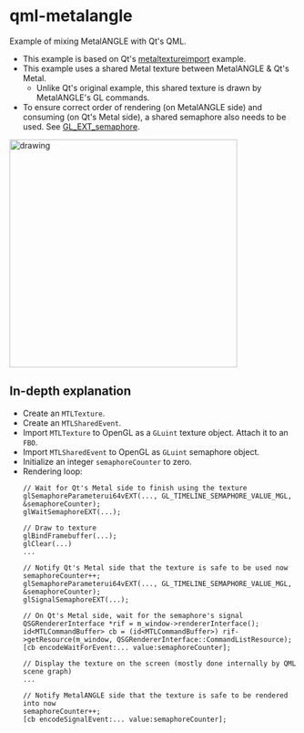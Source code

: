 # qml-metalangle
Example of mixing MetalANGLE with Qt's QML.

- This example is based on Qt's [metaltextureimport](https://code.qt.io/cgit/qt/qtdeclarative.git/tree/examples/quick/scenegraph/metaltextureimport?h=5.15) example.
- This example uses a shared Metal texture between MetalANGLE & Qt's Metal.
  - Unlike Qt's original example, this shared texture is drawn by MetalANGLE's GL commands.
- To ensure correct order of rendering (on MetalANGLE side) and consuming (on Qt's Metal side),
a shared semaphore also needs to be used. See [GL_EXT_semaphore](https://www.khronos.org/registry/OpenGL/extensions/EXT/EXT_external_objects.txt).

<img src="https://i.imgur.com/YEy7HvA.png" alt="drawing" width="400"/>

## In-depth explanation
- Create an `MTLTexture`.
- Create an `MTLSharedEvent`.
- Import `MTLTexture` to OpenGL as a `GLuint` texture object. Attach it to an `FBO`.
- Import `MTLSharedEvent` to OpenGL as `GLuint` semaphore object.
- Initialize an integer `semaphoreCounter` to zero.
- Rendering loop:
  ```
  // Wait for Qt's Metal side to finish using the texture
  glSemaphoreParameterui64vEXT(..., GL_TIMELINE_SEMAPHORE_VALUE_MGL, &semaphoreCounter);
  glWaitSemaphoreEXT(...);

  // Draw to texture
  glBindFramebuffer(...);
  glClear(...)
  ...

  // Notify Qt's Metal side that the texture is safe to be used now
  semaphoreCounter++;
  glSemaphoreParameterui64vEXT(..., GL_TIMELINE_SEMAPHORE_VALUE_MGL, &semaphoreCounter);
  glSignalSemaphoreEXT(...);

  // On Qt's Metal side, wait for the semaphore's signal
  QSGRendererInterface *rif = m_window->rendererInterface();
  id<MTLCommandBuffer> cb = (id<MTLCommandBuffer>) rif->getResource(m_window, QSGRendererInterface::CommandListResource);
  [cb encodeWaitForEvent:... value:semaphoreCounter];

  // Display the texture on the screen (mostly done internally by QML scene graph)
  ...

  // Notify MetalANGLE side that the texture is safe to be rendered into now
  semaphoreCounter++;
  [cb encodeSignalEvent:... value:semaphoreCounter];
  ```
